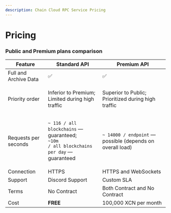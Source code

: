 ```yaml
---
description: Chain Cloud RPC Service Pricing
---
```


# Pricing

### Public and Premium plans comparison[​](https://www.ankr.com/docs/build-blockchain/pricing-plans/#public-and-premium-plans-comparison) <a href="#public-and-premium-plans-comparison" id="public-and-premium-plans-comparison"></a>

| Feature               | Standard API                                                                                                           | Premium API                                                    |
| --------------------- | ---------------------------------------------------------------------------------------------------------------------- | -------------------------------------------------------------- |
| Full and Archive Data | ✅                                                                                                                      | ✅                                                              |
| Priority order        | <p>Inferior to Premium;<br/>Limited during high traffic</p>                                                            | <p>Superior to Public;<br/>Prioritized during high traffic</p> |
| Requests per seconds  | <p><code>~ 116 / all blockchains</code> — guaranteed;<br/><code>~10m / all blockchains per day</code> — guaranteed</p> | `~ 14000 / endpoint` — possible (depends on overall load)      |
| Connection            | HTTPS                                                                                                                  | HTTPS and WebSockets                                           |
| Support               | Discord Support                                                                                                        | Custom SLA                                                     |
| Terms                 | No Contract                                                                                                            | Both Contract and No Contract                                  |
| Cost                  | **FREE**                                                                                                               | 100,000 XCN per month                                          |